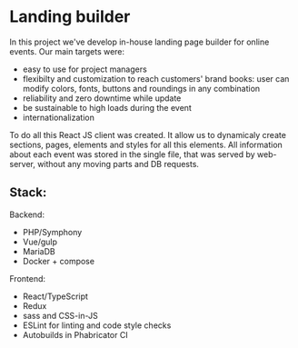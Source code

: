 # Landing builder

In this project we've develop in-house landing page builder for online events. Our main targets were:
- easy to use for project managers
- flexibilty and customization to reach customers' brand books: user can modify colors, fonts, buttons and roundings in any combination
- reliability and zero downtime while update
- be sustainable to high loads during the event
- internationalization

To do all this React JS client was created. It allow us to dynamicaly create sections, pages, elements and styles for all this elements. All information about each event was stored in the single file, that was served by web-server, without any moving parts and DB requests. 

## Stack:

Backend:
- PHP/Symphony
- Vue/gulp
- MariaDB
- Docker + compose

Frontend:
- React/TypeScript
- Redux
- sass and CSS-in-JS
- ESLint for linting and code style checks
- Autobuilds in Phabricator CI
